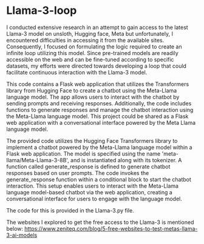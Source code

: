 # Llama-3-loop

I conducted extensive research in an attempt to gain access to the latest Llama-3 model on unsloth, Hugging face, Meta but unfortunately, I encountered difficulties in accessing it from the available sites. Consequently, I focused on
formulating the logic required to create an infinite loop utilizing this model. Since pre-trained models are readily accessible on the web and can be fine-tuned according to specific datasets, my efforts were
directed towards developing a loop that could facilitate continuous interaction with the Llama-3 model.

This code contains a Flask web application that utilizes the Transformers library from Hugging Face to create a chatbot using the Meta-Llama language model. The app
allows users to interact with the chatbot by sending prompts and receiving responses. Additionally, the code includes functions to generate responses and manage the
chatbot interaction using the Meta-Llama language model. This project could be shared as a Flask web application with a conversational interface powered by the Meta
Llama language model.

The provided code utilizes the Hugging Face Transformers library to implement a chatbot powered by the Meta-Llama language model within a Flask web application. The
model is specified using the name 'meta-llama/Meta-Llama-3-8B', and is instantiated along with its tokenizer. A function called generate_response is defined to
generate chatbot responses based on user prompts. The code invokes the generate_response function within a conditional block to start the chatbot interaction. This
setup enables users to interact with the Meta-Llama language model-based chatbot via the web application, creating a conversational interface for users to engage
with the language model.

The code for this is provided in the Llama-3.py file.

The websites I explored to get the free access to the Llama-3 is mentioned below:
https://www.zeniteq.com/blog/5-free-websites-to-test-metas-llama-3-ai-models







